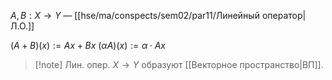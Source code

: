 $A,B:X\to Y$ — [[hse/ma/conspects/sem02/par11/Линейный оператор|Л.О.]]

$(A+B)(x):=Ax+Bx$
$(\alpha A)(x):= \alpha\cdot Ax$

>[!note] Лин. опер. $X\to Y$ образуют [[Векторное пространство|ВП]].
